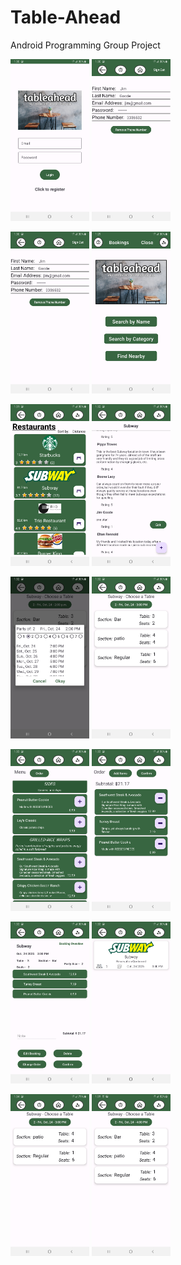 # Table-Ahead
 Android Programming Group Project

<p>
  <img src="https://github.com/LukeTatarsky/Table-Ahead/blob/main/Screenshots/Screenshot_20251024-01.jpg" alt="" style="width:25%; height:25%;">
  <img src="https://github.com/LukeTatarsky/Table-Ahead/blob/main/Screenshots/Screenshot_20251024-02.jpg" alt="" style="width:25%; height:25%;">
</p>
<p>
  <img src="https://github.com/LukeTatarsky/Table-Ahead/blob/main/Screenshots/Screenshot_20251024-02.jpg" alt="" style="width:25%; height:25%;">
  <img src="https://github.com/LukeTatarsky/Table-Ahead/blob/main/Screenshots/Screenshot_20251024-03.jpg" alt="" style="width:25%; height:25%;">
</p>
<p>
  <img src="https://github.com/LukeTatarsky/Table-Ahead/blob/main/Screenshots/Screenshot_20251024-04.jpg" alt="" style="width:25%; height:25%;">
  <img src="https://github.com/LukeTatarsky/Table-Ahead/blob/main/Screenshots/Screenshot_20251024-05.jpg" alt="" style="width:25%; height:25%;">
</p>
<p>
  <img src="https://github.com/LukeTatarsky/Table-Ahead/blob/main/Screenshots/Screenshot_20251024-06.jpg" alt="" style="width:25%; height:25%;">
  <img src="https://github.com/LukeTatarsky/Table-Ahead/blob/main/Screenshots/Screenshot_20251024-07.jpg" alt="" style="width:25%; height:25%;">
</p>
<p>
  <img src="https://github.com/LukeTatarsky/Table-Ahead/blob/main/Screenshots/Screenshot_20251024-08.jpg" alt="" style="width:25%; height:25%;">
  <img src="https://github.com/LukeTatarsky/Table-Ahead/blob/main/Screenshots/Screenshot_20251024-09.jpg" alt="" style="width:25%; height:25%;">
</p>
<p>
  <img src="https://github.com/LukeTatarsky/Table-Ahead/blob/main/Screenshots/Screenshot_20251024-10.jpg" alt="" style="width:25%; height:25%;">
  <img src="https://github.com/LukeTatarsky/Table-Ahead/blob/main/Screenshots/Screenshot_20251024-11.jpg" alt="" style="width:25%; height:25%;">
</p>
<p>
  <img src="https://github.com/LukeTatarsky/Table-Ahead/blob/main/Screenshots/Screenshot_20251024-12.jpg" alt="" style="width:25%; height:25%;">
  <img src="https://github.com/LukeTatarsky/Table-Ahead/blob/main/Screenshots/Screenshot_20251024-13.jpg" alt="" style="width:25%; height:25%;">
</p>




